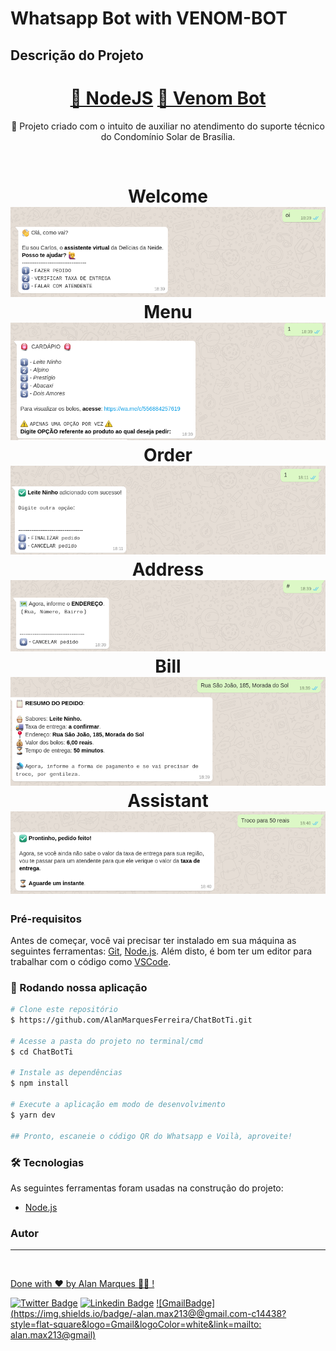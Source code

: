 # Whatsapp Bot with VENOM-BOT

## Descrição do Projeto

<p align="center"></p>
<h1 align="center">
    <a href="https://nodejs.org/en/">🔗 NodeJS</a>
    <a href="https://www.npmjs.com/package/venom-bot">🧠 Venom Bot</a>
</h1>
<p align="center">🚀 Projeto criado com o intuito de auxiliar no atendimento do suporte técnico do Condomínio Solar de Brasília.</p>
<br>
<h1 align="center">
  Welcome
  <img alt="Welcome" title="Welcome" src="./assets/welcome.png" />
  Menu
  <img alt="Menu" title="Menu" src="./assets/menu.png" />
  Order
  <img alt="Order" title="Order" src="./assets/order.png" />
  Address
  <img alt="Address" title="Address" src="./assets/address.png" />
  Bill
  <img alt="Bill" title="Bill" src="./assets/bill.png" />
  Assistant
  <img alt="Assistant" title="Assistant" src="./assets/assistant.png" />
</h1>

### Pré-requisitos

Antes de começar, você vai precisar ter instalado em sua máquina as seguintes ferramentas:
[Git](https://git-scm.com), [Node.js](https://nodejs.org/en/).
Além disto, é bom ter um editor para trabalhar com o código como [VSCode](https://code.visualstudio.com/).

### 🎲 Rodando nossa aplicação

```bash
# Clone este repositório
$ https://github.com/AlanMarquesFerreira/ChatBotTi.git

# Acesse a pasta do projeto no terminal/cmd
$ cd ChatBotTi

# Instale as dependências
$ npm install

# Execute a aplicação em modo de desenvolvimento
$ yarn dev

## Pronto, escaneie o código QR do Whatsapp e Voilà, aproveite!
```

### 🛠 Tecnologias

As seguintes ferramentas foram usadas na construção do projeto:

- [Node.js](https://nodejs.org/en/)

### Autor

---

<a href="https://avatars.githubusercontent.com/u/124633669?s=400&u=e540322ec253640e22c1b90e080f6a6cb2afcfd3&v=4" width="100px;" alt=""/>
 <br />

Done with ❤️ by Alan Marques 👋🏽 !

[![Twitter Badge](https://img.shields.io/badge/-@juniorwmr-1ca0f1?style=flat-square&labelColor=1ca0f1&logo=twitter&logoColor=white&link=https://twitter.com/AlanMarquesFerreira)](https://twitter.com/AlanMarquesFerreira) [![Linkedin Badge](https://img.shields.io/badge/-AlanMarques-blue?style=flat-square&logo=Linkedin&logoColor=white&link=https://www.linkedin.com/in/AlanMarquesFerreira/)](https://www.linkedin.com/in/AlanMarquesFerreira/)
[![GmailBadge](https://img.shields.io/badge/-alan.max213@@gmail.com-c14438?style=flat-square&logo=Gmail&logoColor=white&link=mailto: alan.max213@gmail)](mailto:alan.max213@gmail.com)

